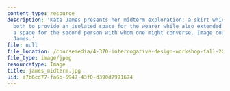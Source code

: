 ```yaml
---
content_type: resource
description: 'Kate James presents her midterm exploration: a skirt which is employed
  both to provide an isolated space for the wearer while also extended to suggest
  a space for the second person with whom one might converse. Image courtesy of Kate
  James.'
file: null
file_location: /coursemedia/4-370-interrogative-design-workshop-fall-2005/a7b6cd77fa6b594743f0d390d7991674_james_midterm.jpg
file_type: image/jpeg
resourcetype: Image
title: james_midterm.jpg
uid: a7b6cd77-fa6b-5947-43f0-d390d7991674
---
```

